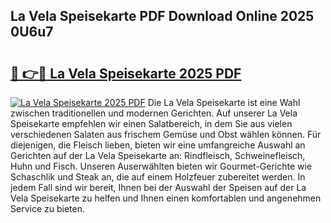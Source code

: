 ## La Vela Speisekarte PDF Download Online 2025 0U6u7

# <h2><a href="http://gcam2au.nevu.top/?p=La+Vela+Speisekarte">🔗 👉🔴 La Vela Speisekarte 2025 PDF</a></h2>

[![La Vela Speisekarte 2025 PDF](https://i.imgur.com/dBaPXMq.png)](http://gcam2au.nevu.top/?p=La+Vela+Speisekarte)
Die La Vela Speisekarte ist eine Wahl zwischen traditionellen und modernen Gerichten. Auf unserer La Vela Speisekarte empfehlen wir einen Salatbereich, in dem Sie aus vielen verschiedenen Salaten aus frischem Gemüse und Obst wählen können. Für diejenigen, die Fleisch lieben, bieten wir eine umfangreiche Auswahl an Gerichten auf der La Vela Speisekarte an: Rindfleisch, Schweinefleisch, Huhn und Fisch. Unseren Auserwählten bieten wir Gourmet-Gerichte wie Schaschlik und Steak an, die auf einem Holzfeuer zubereitet werden. In jedem Fall sind wir bereit, Ihnen bei der Auswahl der Speisen auf der La Vela Speisekarte zu helfen und Ihnen einen komfortablen und angenehmen Service zu bieten.
